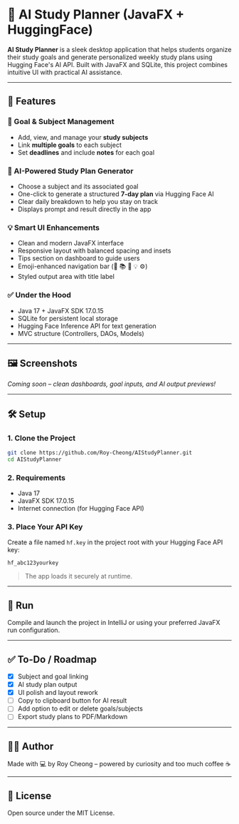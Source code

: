 # 📘 AI Study Planner (JavaFX + HuggingFace)

**AI Study Planner** is a sleek desktop application that helps students organize their study goals and generate personalized weekly study plans using Hugging Face's AI API. Built with JavaFX and SQLite, this project combines intuitive UI with practical AI assistance.

---

## 🧠 Features

### 🎯 Goal & Subject Management
- Add, view, and manage your **study subjects**
- Link **multiple goals** to each subject
- Set **deadlines** and include **notes** for each goal

### 🤖 AI-Powered Study Plan Generator
- Choose a subject and its associated goal
- One-click to generate a structured **7-day plan** via Hugging Face AI
- Clear daily breakdown to help you stay on track
- Displays prompt and result directly in the app

### 💡 Smart UI Enhancements
- Clean and modern JavaFX interface
- Responsive layout with balanced spacing and insets
- Tips section on dashboard to guide users
- Emoji-enhanced navigation bar (📅 📚 🎯 💡 ⚙️)
- Styled output area with title label

### ✅ Under the Hood
- Java 17 + JavaFX SDK 17.0.15
- SQLite for persistent local storage
- Hugging Face Inference API for text generation
- MVC structure (Controllers, DAOs, Models)

---

## 🖼️ Screenshots
*Coming soon – clean dashboards, goal inputs, and AI output previews!*

---

## 🛠️ Setup

### 1. Clone the Project
```bash
git clone https://github.com/Roy-Cheong/AIStudyPlanner.git
cd AIStudyPlanner
```

### 2. Requirements
- Java 17
- JavaFX SDK 17.0.15
- Internet connection (for Hugging Face API)

### 3. Place Your API Key
Create a file named `hf.key` in the project root with your Hugging Face API key:
```
hf_abc123yourkey
```
> The app loads it securely at runtime.

---

## 🚀 Run
Compile and launch the project in IntelliJ or using your preferred JavaFX run configuration.

---

## ✅ To-Do / Roadmap
- [x] Subject and goal linking
- [x] AI study plan output
- [x] UI polish and layout rework
- [ ] Copy to clipboard button for AI result 
- [ ] Add option to edit or delete goals/subjects
- [ ] Export study plans to PDF/Markdown

---

## 🧑‍💻 Author
Made with 💻 by Roy Cheong – powered by curiosity and too much coffee ☕

---

## 📜 License
Open source under the MIT License.

